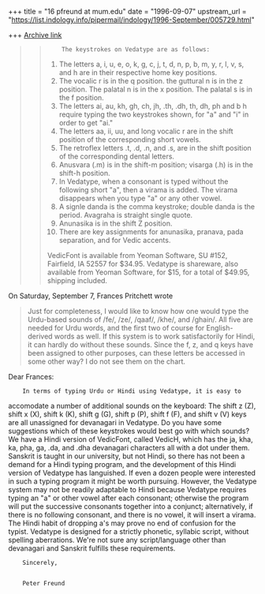 +++
title = "16 pfreund at mum.edu"
date = "1996-09-07"
upstream_url = "https://list.indology.info/pipermail/indology/1996-September/005729.html"

+++
[Archive link](https://list.indology.info/pipermail/indology/1996-September/005729.html)


>>         The keystrokes on Vedatype are as follows:
>> 1.  The letters a, i, u, e, o, k, g, c, j, t, d, n, p, b, m, y, r, l, v, s,
>> and h are in their respective home key positions.
>> 2.  The vocalic r is in the q position.
>>     the guttural n is in the z position.
>>     The palatal n is in the x position.
>>     The palatal s is in the f position.
>> 3.  The letters ai, au, kh, gh, ch, jh, .th, .dh, th, dh, ph and b h
>> require typing the two keystrokes shown, for "a" and "i" in order to get
>> "ai."
>> 4.  The letters aa, ii, uu, and long vocalic r are in the shift position of
>> the corresponding short vowels.
>> 5.  The retroflex letters .t, .d, .n, and .s, are in the shift position of
>> the corresponding dental letters.
>> 6.  Anusvara (.m) is in the shift-m position; visarga (.h) is in the
>> shift-h position.
>> 7.  In Vedatype, when a consonant is typed without the following short "a",
>> then a virama is added.  The virama disappears when you type "a" or any
>> other vowel.
>> 8.  A signle danda is the comma keystroke; double danda is the period.
>> Avagraha is straight single quote.
>> 9.  Anunasika is in the shift Z position.
>> 10.  There are key assignments for anunasika, pranava, pada separation, and
>> for Vedic accents.
>>
>> VedicFont is available from Yeoman Software, SU #152, Fairfield, IA 52557
>> for $34.95.  Vedatype is shareware, also available from Yeoman Software,
>> for $15, for a total of $49.95, shipping included.
>>

On Saturday, September 7, Frances Pritchett wrote


>Just for completeness, I would like to know how one would type the
>Urdu-based sounds of /fe/, /ze/, /qaaf/, /khe/, and /ghain/.  All five are
>needed for Urdu words, and the first two of course for English-derived
>words as well.  If this system is to work satisfactorily for Hindi, it can
>hardly do without these sounds.  Since the f, z, and q keys have been
>assigned to other purposes, can these letters be accessed in some other
>way?  I do not see them on the chart.

Dear Frances:

        In terms of typing Urdu or Hindi using Vedatype, it is easy to
accomodate a number of additional sounds on the keyboard:  The shift z (Z),
shift x (X), shift k (K), shift g (G), shift p (P), shift f (F), and shift
v (V) keys are all unassigned for devanagari in Vedatype.  Do you have some
suggestions which of these keystrokes would best go with which sounds?
        We have a Hindi version of VedicFont, called VedicH, which has the
ja, kha, ka, pha, ga, .da, and .dha devanagari characters all with a dot
under them.  Sanskrit is taught in our university, but not Hindi, so there
has not been a demand for a Hindi typing program, and the development of
this Hindi version of Vedatype has languished.
        If even a dozen people were interested in such a typing program it
might be worth pursuing.
        However, the Vedatype system may not be readily adaptable to Hindi
because Vedatype requires typing an "a" or other vowel after each
consonant; otherwise the program will put the successive consonants
together into a conjunct; alternatively, if there is no following
consonant, and there is no vowel, it will insert a virama.  The Hindi habit
of dropping a's may prove no end of confusion for the typist.
        Vedatype is designed for a strictly phonetic, syllabic script,
without spelling aberrations. We're not sure any script/language other than
devanagari and Sanskrit fulfills these requirements.

        Sincerely,


        Peter Freund







